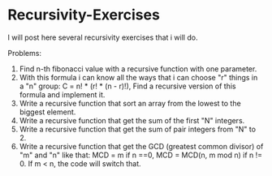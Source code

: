 # Recursivity-Exercises
I will post here several recursivity exercises that i will do.

Problems:
1) Find n-th fibonacci value with a recursive function with one parameter.
2) With this formula i can know all the ways that i can choose "r" things in a "n" group: C = n! * (r! * (n - r)!), Find a recursive version of this formula and implement it.
3) Write a recursive function that sort an array from the lowest to the biggest element.
4) Write a recursive function that get the sum of the first "N" integers.
5) Write a recursive function that get the sum of pair integers from "N" to 2.
6) Write a recursive function that get the  GCD (greatest common divisor) of "m" and "n" like that: MCD = m if n ==0, MCD = MCD(n, m mod n) if n != 0. If m < n, the code will switch that.
